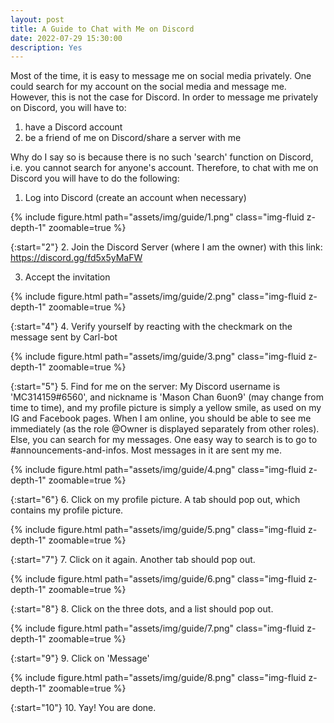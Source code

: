 ```yaml
---
layout: post
title: A Guide to Chat with Me on Discord
date: 2022-07-29 15:30:00
description: Yes
---
```


Most of the time, it is easy to message me on social media privately. One could search for my account on the social media and message me. However, this is not the case for Discord. In order to message me privately on Discord, you will have to:

1. have a Discord account
2. be a friend of me on Discord/share a server with me

Why do I say so is because there is no such 'search' function on Discord, i.e. you cannot search for anyone's account. Therefore, to chat with me on Discord you will have to do the following:

1. Log into Discord (create an account when necessary)

{% include figure.html path="assets/img/guide/1.png" class="img-fluid z-depth-1" zoomable=true %}

{:start="2"}
2. Join the Discord Server (where I am the owner) with this link: https://discord.gg/fd5x5yMaFW

3. Accept the invitation

{% include figure.html path="assets/img/guide/2.png" class="img-fluid z-depth-1" zoomable=true %}

{:start="4"}
4. Verify yourself by reacting with the checkmark on the message sent by Carl-bot

{% include figure.html path="assets/img/guide/3.png" class="img-fluid z-depth-1" zoomable=true %}

{:start="5"}
5. Find for me on the server: My Discord username is 'MC314159#6560', and nickname is 'Mason Chan 6uon9' (may change from time to time), and my profile picture is simply a yellow smile, as used on my IG and Facebook pages. When I am online, you should be able to see me immediately (as the role @Owner is displayed separately from other roles). Else, you can search for my messages. One easy way to search is to go to #announcements-and-infos. Most messages in it are sent my me.

{% include figure.html path="assets/img/guide/4.png" class="img-fluid z-depth-1" zoomable=true %}

{:start="6"}
6. Click on my profile picture. A tab should pop out, which contains my profile picture.

{% include figure.html path="assets/img/guide/5.png" class="img-fluid z-depth-1" zoomable=true %}

{:start="7"}
7. Click on it again. Another tab should pop out.

{% include figure.html path="assets/img/guide/6.png" class="img-fluid z-depth-1" zoomable=true %}

{:start="8"}
8. Click on the three dots, and a list should pop out.

{% include figure.html path="assets/img/guide/7.png" class="img-fluid z-depth-1" zoomable=true %}

{:start="9"}
9. Click on 'Message'

{% include figure.html path="assets/img/guide/8.png" class="img-fluid z-depth-1" zoomable=true %}

{:start="10"}
10. Yay! You are done.

